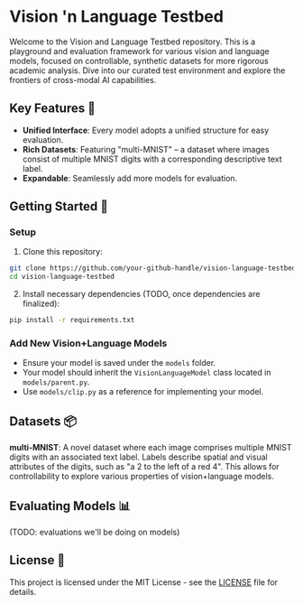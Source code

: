 # Vision 'n Language Testbed

Welcome to the Vision and Language Testbed repository. This is a playground and evaluation framework for various vision and language models, focused on controllable, synthetic datasets for more rigorous academic analysis. Dive into our curated test environment and explore the frontiers of cross-modal AI capabilities.

## Key Features 🌟
- **Unified Interface**: Every model adopts a unified structure for easy evaluation.
- **Rich Datasets**: Featuring "multi-MNIST" – a dataset where images consist of multiple MNIST digits with a corresponding descriptive text label.
- **Expandable**: Seamlessly add more models for evaluation.

## Getting Started 🚀

### Setup
1. Clone this repository:
```bash
git clone https://github.com/your-github-handle/vision-language-testbed
cd vision-language-testbed
```

2. Install necessary dependencies (TODO, once dependencies are finalized):
```bash
pip install -r requirements.txt
```

### Add New Vision+Language Models

* Ensure your model is saved under the `models` folder.
* Your model should inherit the `VisionLanguageModel` class located in `models/parent.py`.
* Use `models/clip.py` as a reference for implementing your model.


## Datasets 📦

**multi-MNIST**:
A novel dataset where each image comprises multiple MNIST digits with an associated text label. Labels describe spatial and visual attributes of the digits, such as "a 2 to the left of a red 4". This allows for controllability to explore various properties of vision+language models.


## Evaluating Models 📊
(TODO: evaluations we'll be doing on models)


## License 📄
This project is licensed under the MIT License - see the [LICENSE](LICENSE) file for details.
